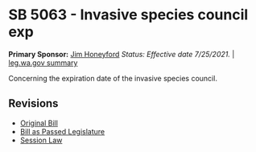 # SB 5063 - Invasive species council exp
**Primary Sponsor:** [Jim Honeyford](/person/leg/jim.honeyford.md)
*Status: Effective date 7/25/2021.* | [leg.wa.gov summary](https://app.leg.wa.gov/billsummary?BillNumber=5063&Year=2021)

Concerning the expiration date of the invasive species council.

## Revisions
* [Original Bill](1/)
* [Bill as Passed Legislature](1/)
* [Session Law](1/)